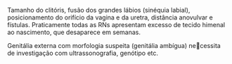 Tamanho do clitóris, fusão dos grandes lábios (sinéquia labial), posicionamento do orifício da vagina e da uretra, distância anovulvar e fístulas. Praticamente todas as RNs apresentam excesso de tecido himenal ao nascimento, que desaparece em semanas.

Genitália externa com morfologia suspeita (genitália ambígua) necessita de investigação com ultrassonografia, genótipo etc.